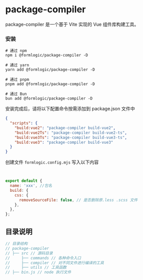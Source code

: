 
# package-compiler

package-compiler 是一个基于 Vite 实现的 Vue 组件库构建工具。


### 安装

```shell
# 通过 npm
npm i @formlogic/package-compiler -D

# 通过 yarn
yarn add @formlogic/package-compiler -D

# 通过 pnpm
pnpm add @formlogic/package-compiler -D

# 通过 Bun
bun add @formlogic/package-compiler -D
```

安装完成后，请将以下配置命令按需添加到 package.json 文件中

```json
{
  "scripts": {
    "build:vue2": "package-compiler build-vue2",
    "build:vue2Ts": "package-compiler build-vue2-ts",
    "build:vue3Ts": "package-compiler build-vue3-ts",
    "build:vue3": "package-compiler build-vue3"
  }
}
```

创建文件 `formlogic.config.mjs` 写入以下内容

```js


export default {
  name: 'xxx', //包名
  build: {
    css: {
      removeSourceFile: false, // 是否删除原.less .scss 文件
    },
  },
};

```

## 目录说明

```js
// 目录结构
// package-compiler
// ├── src // 源码目录
//     ├── commands // 各种命令入口
//     ├── compiler // 对不同文件进行编译的工具
//     ├── utils // 工具函数
// ├── bin.js // node 执行文件
```
